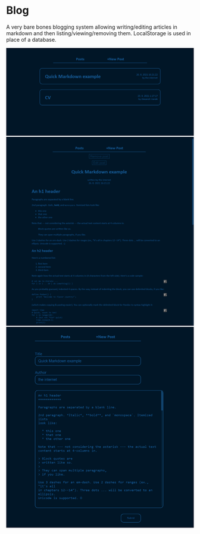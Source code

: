 # Blog

A very bare bones blogging system allowing writing/editing articles in markdown and then listing/viewing/removing them. LocalStorage is used in place of a database.

![Blog posts screenshot](./blog-posts-screenshot.png)
![Blog post screenshot](./blog-post-screenshot.png)
![Blog edit screenshot](./blog-edit-screenshot.png "title")
